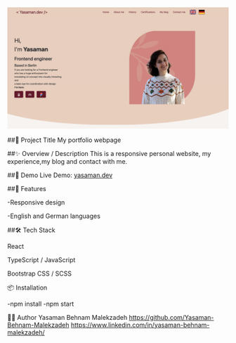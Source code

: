 ![screenshot](./src/files/home/Screenshot.png)

##📘 Project Title
My portfolio webpage 


##✨ Overview / Description
This is a responsive personal website, my experience,my blog and contact with me.

##🚀 Demo 
Live Demo: [yasaman.dev](https://yasaman.dev/)

##🔧 Features

-Responsive design

-English and German languages


##🛠️ Tech Stack

React

TypeScript / JavaScript

Bootstrap CSS / SCSS


📦 Installation

-npm install
-npm start


🙋‍♀️ Author
Yasaman Behnam Malekzadeh
https://github.com/Yasaman-Behnam-Malekzadeh
https://www.linkedin.com/in/yasaman-behnam-malekzadeh/



